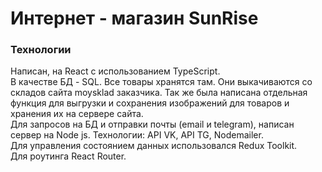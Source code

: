 <h1>Интернет - магазин SunRise</h1>

<h3><b>Технологии</b></h3>
Написан, на React с использованием TypeScript.<br>
В качестве БД - SQL. Все товары хранятся там. Они выкачиваются со складов сайта moysklad заказчика. Так же была написана отдельная функция для выгрузки и сохранения изображений для товаров и хранения их на сервере сайта.<br>
Для запросов на БД и отправки почты (email и telegram), написан сервер на Node js. Технологии: API VK, API TG, Nodemailer.<br>
Для управления состоянием данных использовался Redux Toolkit.<br>
Для роутинга React Router.

